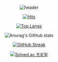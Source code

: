 <div align=center>

  ![header](https://capsule-render.vercel.app/api?type=waving&height=250&color=gradient&text=찬우박's%20GitHub&fontAlign=50&fontAlignY=41&descAlign=50)

  [![Hits](https://hits.seeyoufarm.com/api/count/incr/badge.svg?url=https%3A%2F%2Fgithub.com%2Fcoldhailstone&count_bg=%2379C83D&title_bg=%23555555&icon=&icon_color=%23E7E7E7&title=hits&edge_flat=false)](https://hits.seeyoufarm.com)

  [![Top Langs](https://github-readme-stats.vercel.app/api/top-langs/?username=coldhailstone&layout=compact&theme=dracula)](https://github.com/metleeha)

  ![Anurag's GitHub stats](https://github-readme-stats.vercel.app/api?username=coldhailstone&show_icons=true&theme=dracula)

  [![GitHub Streak](https://streak-stats.demolab.com?user=coldhailstone&theme=monokai&border_radius=4&locale=ko&card_width=600)](https://git.io/streak-stats)

  [![Solved.ac 프로필](http://mazassumnida.wtf/api/v2/generate_badge?boj=cksn1993)](https://solved.ac/cksn1993)
  
</div>
